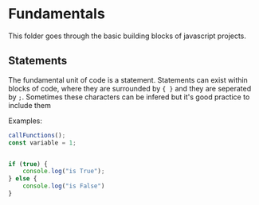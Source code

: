 # Fundamentals

This folder goes through the basic building blocks of javascript projects.

## Statements

The fundamental unit of code is a statement. Statements can exist within blocks of code, where they are surrounded by `{ }` and they are seperated by `;`. Sometimes these characters can be infered but it's good practice to include them

Examples:
```js
callFunctions();
const variable = 1;


if (true) {
    console.log("is True");
} else {
    console.log("is False")
}
```
